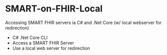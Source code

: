 # SMART-on-FHIR-Local

Accessing SMART FHIR servers ia C# and .Net Core (w/ local webserver for redirection)

- C# .Net Core CLI
- Access a SMART FHIR Server
- Use a local web server for redirection
